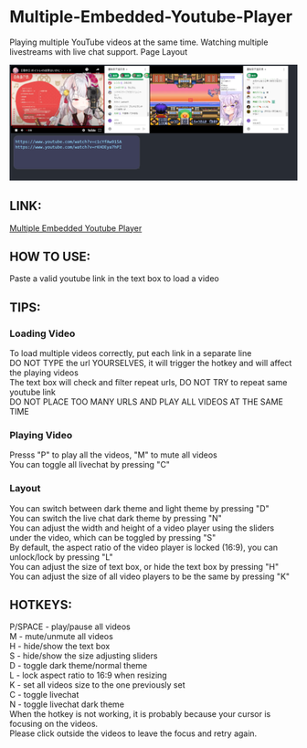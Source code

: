 # Multiple-Embedded-Youtube-Player
Playing multiple YouTube videos at the same time. Watching multiple livestreams with live chat support.
Page Layout<br>

![layout](sample.PNG)

## LINK:<br>
<a href="https://kkchengaf.github.io/Multiple-Embedded-Youtube-Player/" alt="link to video player website">Multiple Embedded Youtube Player</a>

## HOW TO USE:
Paste a valid youtube link in the text box to load a video<br>

## TIPS:
### Loading Video
To load multiple videos correctly, put each link in a separate line<br>
DO NOT TYPE the url YOURSELVES, it will trigger the hotkey and will affect the playing videos<br>
The text box will check and filter repeat urls, DO NOT TRY to repeat same youtube link <br>
DO NOT PLACE TOO MANY URLS AND PLAY ALL VIDEOS AT THE SAME TIME<br>
### Playing Video
Presss "P" to play all the videos, "M" to mute all videos<br>
You can toggle all livechat by pressing "C"

### Layout
You can switch between dark theme and light theme by pressing "D"<br>
You can switch the live chat dark theme by pressing "N"<br>
You can adjust the width and height of a video player using the sliders under the video, which can be toggled by pressing "S"<br>
By default, the aspect ratio of the video player is locked (16:9), you can unlock/lock by pressing "L"<br>
You can adjust the size of text box, or hide the text box by pressing "H"<br>
You can adjust the size of all video players to be the same by pressing "K"<br>


## HOTKEYS:<br>
P/SPACE - play/pause all videos<br>
M - mute/unmute all videos<br>
H - hide/show the text box<br>
S - hide/show the size adjusting sliders<br>
D - toggle dark theme/normal theme<br>
L - lock aspect ratio to 16:9 when resizing<br>
K - set all videos size to the one previously set<br>
C - toggle livechat<br>
N - toggle livechat dark theme<br>
When the hotkey is not working, it is probably because your cursor is focusing on the videos. <br>
Please click outside the videos to leave the focus and retry again. <br>
